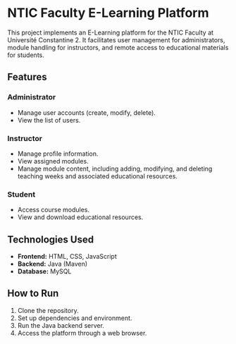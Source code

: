 # NTIC Faculty E-Learning Platform

This project implements an E-Learning platform for the NTIC Faculty at Université Constantine 2. It facilitates user management for administrators, module handling for instructors, and remote access to educational materials for students.

## Features

### Administrator

- Manage user accounts (create, modify, delete).
- View the list of users.

### Instructor

- Manage profile information.
- View assigned modules.
- Manage module content, including adding, modifying, and deleting teaching weeks and associated educational resources.

### Student

- Access course modules.
- View and download educational resources.

## Technologies Used

- **Frontend:** HTML, CSS, JavaScript
- **Backend:** Java (Maven)
- **Database:** MySQL

## How to Run

1. Clone the repository.
2. Set up dependencies and environment.
3. Run the Java backend server.
4. Access the platform through a web browser.

